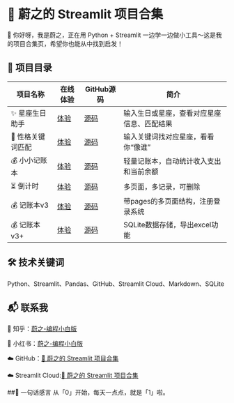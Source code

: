 # 🌟 蔚之的 Streamlit 项目合集


👋 你好呀，我是蔚之，正在用 Python + Streamlit 一边学一边做小工具～这是我的项目合集页，希望你也能从中找到启发！


## 🧭 项目目录

 | 项目名称 | 在线体验 | GitHub源码 | 简介 |
 |----------|-----------|-------------|------|
 |✨ 星座生日助手  |	   [体验](https://star-sign-apper-avt8eedi7zvixprfee3ujz.streamlit.app/)	     |    [源码](https://github.com/xuelengmei/star-sign-helper)      |   输入生日或星座，查看对应星座信息、匹配结果
 |🧠 性格关键词匹配 |   [体验](https://zodiac-keyword-matcher-6nuauhueclxrcrhakn2yjz.streamlit.app/)	 |   [源码](https://github.com/xuelengmei/zodiac-keyword-matcher) |	  输入关键词找对应星座，看看你“像谁”
 |💰 小小记账本    |    [体验](https://simple-expense-tracker-ighvertj3gb9s6ubeuj96h.streamlit.app/)	 |  [源码](https://github.com/xuelengmei/simple-expense-tracker)  |   轻量记账本，自动统计收入支出和当前余额
 |⏳ 倒计时        |   [体验](https://countdown-fzwswua3ujzkavtrxnr2oy.streamlit.app/)  |  [源码](https://github.com/xuelengmei/countdown)  |  多页面，多记录，可删除  
 |💰 记账本v3     |    [体验](https://budget-tracker-v2-wqbngh2zn5fmtchsh5xfyw.streamlit.app/)   |   [源码](https://github.com/xuelengmei/budget-tracker-v2)   |   带pages的多页面结构，注册登录系统
 |💰 记账本v3+    |    [体验](https://fh7bjxbreygvfkgmgksiud.streamlit.app/)  |   [源码](https://github.com/xuelengmei/budget-tracker-3-)   |   SQLite数据存储，导出excel功能

## 🛠 技术关键词  
Python、Streamlit、Pandas、GitHub、Streamlit Cloud、Markdown、SQLite


## 📬 联系我 

💬 知乎：[蔚之-编程小白版](https://www.zhihu.com/people/--60-78-49-55)

🎀 小红书：[蔚之-编程小白版](https://www.xiaohongshu.com/user/profile/62ff9b02000000001200e6ec)

☁️ GitHub：[🌟 蔚之的 Streamlit 项目合集](https://github.com/xuelengmei/streamlit-projects)

☁️ Streamlit Cloud:[🌟 蔚之的 Streamlit 项目合集](https://app-projects-2aks65rdn9xhklwwvirdo6.streamlit.app/)


##🐣 一句话感言
从「0」开始，每天一点点，就是「1」啦。

